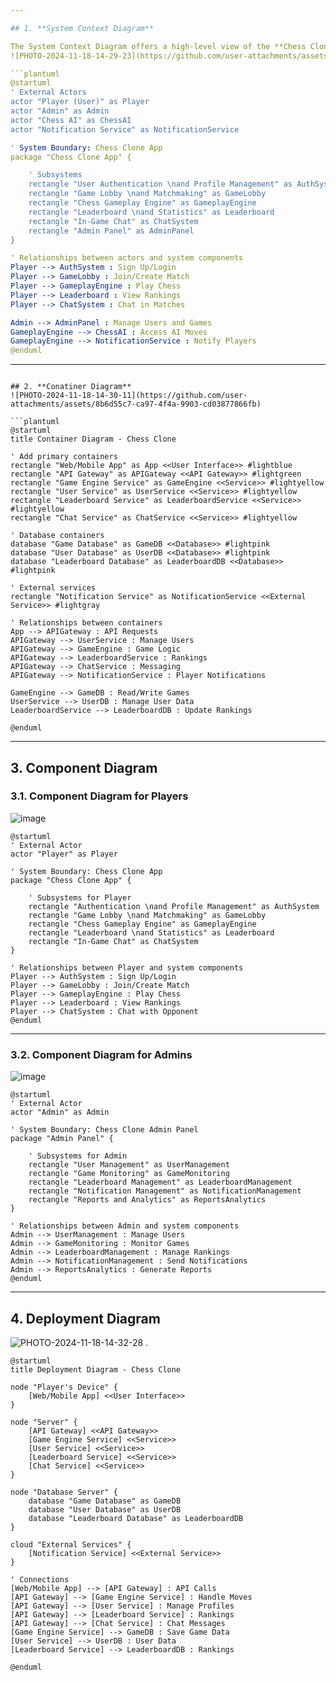 ```yaml
---

## 1. **System Context Diagram**

The System Context Diagram offers a high-level view of the **Chess Clone App** and its interactions with external actors and systems.
![PHOTO-2024-11-18-14-29-23](https://github.com/user-attachments/assets/ba3a109e-8a9f-4eea-9ff3-75142b691e1e)

```plantuml
@startuml
' External Actors
actor "Player (User)" as Player
actor "Admin" as Admin
actor "Chess AI" as ChessAI
actor "Notification Service" as NotificationService

' System Boundary: Chess Clone App
package "Chess Clone App" {

    ' Subsystems
    rectangle "User Authentication \nand Profile Management" as AuthSystem
    rectangle "Game Lobby \nand Matchmaking" as GameLobby
    rectangle "Chess Gameplay Engine" as GameplayEngine
    rectangle "Leaderboard \nand Statistics" as Leaderboard
    rectangle "In-Game Chat" as ChatSystem
    rectangle "Admin Panel" as AdminPanel
}

' Relationships between actors and system components
Player --> AuthSystem : Sign Up/Login
Player --> GameLobby : Join/Create Match
Player --> GameplayEngine : Play Chess
Player --> Leaderboard : View Rankings
Player --> ChatSystem : Chat in Matches

Admin --> AdminPanel : Manage Users and Games
GameplayEngine --> ChessAI : Access AI Moves
GameplayEngine --> NotificationService : Notify Players
@enduml
```

---
```

## 2. **Conatiner Diagram**
![PHOTO-2024-11-18-14-30-11](https://github.com/user-attachments/assets/8b6d55c7-ca97-4f4a-9903-cd03877866fb)

```plantuml
@startuml
title Container Diagram - Chess Clone

' Add primary containers
rectangle "Web/Mobile App" as App <<User Interface>> #lightblue
rectangle "API Gateway" as APIGateway <<API Gateway>> #lightgreen
rectangle "Game Engine Service" as GameEngine <<Service>> #lightyellow
rectangle "User Service" as UserService <<Service>> #lightyellow
rectangle "Leaderboard Service" as LeaderboardService <<Service>> #lightyellow
rectangle "Chat Service" as ChatService <<Service>> #lightyellow

' Database containers
database "Game Database" as GameDB <<Database>> #lightpink
database "User Database" as UserDB <<Database>> #lightpink
database "Leaderboard Database" as LeaderboardDB <<Database>> #lightpink

' External services
rectangle "Notification Service" as NotificationService <<External Service>> #lightgray

' Relationships between containers
App --> APIGateway : API Requests
APIGateway --> UserService : Manage Users
APIGateway --> GameEngine : Game Logic
APIGateway --> LeaderboardService : Rankings
APIGateway --> ChatService : Messaging
APIGateway --> NotificationService : Player Notifications

GameEngine --> GameDB : Read/Write Games
UserService --> UserDB : Manage User Data
LeaderboardService --> LeaderboardDB : Update Rankings

@enduml
```

---

## 3. **Component Diagram**

### 3.1. **Component Diagram for Players**

![image](https://github.com/user-attachments/assets/43183bcf-5aae-4df1-b765-771b3c7faaa5)


```plantuml
@startuml
' External Actor
actor "Player" as Player

' System Boundary: Chess Clone App
package "Chess Clone App" {

    ' Subsystems for Player
    rectangle "Authentication \nand Profile Management" as AuthSystem
    rectangle "Game Lobby \nand Matchmaking" as GameLobby
    rectangle "Chess Gameplay Engine" as GameplayEngine
    rectangle "Leaderboard \nand Statistics" as Leaderboard
    rectangle "In-Game Chat" as ChatSystem
}

' Relationships between Player and system components
Player --> AuthSystem : Sign Up/Login
Player --> GameLobby : Join/Create Match
Player --> GameplayEngine : Play Chess
Player --> Leaderboard : View Rankings
Player --> ChatSystem : Chat with Opponent
@enduml
```

---

### 3.2. **Component Diagram for Admins**

![image](https://github.com/user-attachments/assets/b1dff844-96b9-485c-a57f-8199da55e4ca)


```plantuml
@startuml
' External Actor
actor "Admin" as Admin

' System Boundary: Chess Clone Admin Panel
package "Admin Panel" {

    ' Subsystems for Admin
    rectangle "User Management" as UserManagement
    rectangle "Game Monitoring" as GameMonitoring
    rectangle "Leaderboard Management" as LeaderboardManagement
    rectangle "Notification Management" as NotificationManagement
    rectangle "Reports and Analytics" as ReportsAnalytics
}

' Relationships between Admin and system components
Admin --> UserManagement : Manage Users
Admin --> GameMonitoring : Monitor Games
Admin --> LeaderboardManagement : Manage Rankings
Admin --> NotificationManagement : Send Notifications
Admin --> ReportsAnalytics : Generate Reports
@enduml
```


---

## 4. **Deployment Diagram**

![PHOTO-2024-11-18-14-32-28](https://github.com/user-attachments/assets/53b73b63-6112-4218-90c9-e74991e2dde1)
.

```plantuml
@startuml
title Deployment Diagram - Chess Clone

node "Player's Device" {
    [Web/Mobile App] <<User Interface>>
}

node "Server" {
    [API Gateway] <<API Gateway>>
    [Game Engine Service] <<Service>>
    [User Service] <<Service>>
    [Leaderboard Service] <<Service>>
    [Chat Service] <<Service>>
}

node "Database Server" {
    database "Game Database" as GameDB
    database "User Database" as UserDB
    database "Leaderboard Database" as LeaderboardDB
}

cloud "External Services" {
    [Notification Service] <<External Service>>
}

' Connections
[Web/Mobile App] --> [API Gateway] : API Calls
[API Gateway] --> [Game Engine Service] : Handle Moves
[API Gateway] --> [User Service] : Manage Profiles
[API Gateway] --> [Leaderboard Service] : Rankings
[API Gateway] --> [Chat Service] : Chat Messages
[Game Engine Service] --> GameDB : Save Game Data
[User Service] --> UserDB : User Data
[Leaderboard Service] --> LeaderboardDB : Rankings

@enduml
```
